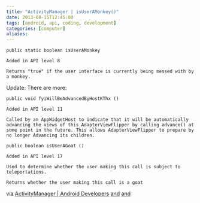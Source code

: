 ```yaml
---
title: "ActivityManager | isUserAMonkey()"
date: 2013-08-15T12:45:00
tags: [android, api, coding, development]
categories: [computer]
aliases:
---
```


<!--more-->

```android
public static boolean isUserAMonkey

Added in API level 8

Returns "true" if the user interface is currently being messed with by a monkey.
```

Update: There are more:

```android
public void fyiWillBeAdvancedByHostKThx ()

Added in API level 11

Called by an AppWidgetHost to indicate that it will be automatically advancing the views of this AdapterViewFlipper by calling advance() at some point in the future. This allows AdapterViewFlipper to prepare by no longer Advancing its children.
```

```android
public boolean isUserAGoat ()

Added in API level 17

Used to determine whether the user making this call is subject to teleportations.

Returns whether the user making this call is a goat
```

via [ActivityManager | Android Developers](http://developer.android.com/reference/android/app/ActivityManager.html#isUserAMonkey) [and](http://developer.android.com/reference/android/widget/AdapterViewFlipper.html#fyiWillBeAdvancedByHostKThx()) [and](http://developer.android.com/reference/android/os/UserManager.html#isUserAGoat())
